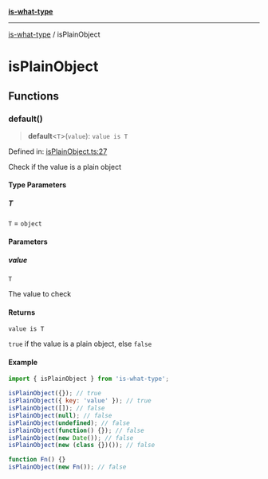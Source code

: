 [**is-what-type**](index.md)

***

[is-what-type](modules.md) / isPlainObject

# isPlainObject

## Functions

### default()

> **default**\<`T`\>(`value`): `value is T`

Defined in: [isPlainObject.ts:27](https://github.com/fengxinming/is-what-type/blob/f4e09002a93d5c5e57581d09499897cd37947140/src/isPlainObject.ts#L27)

Check if the value is a plain object

#### Type Parameters

##### T

`T` = `object`

#### Parameters

##### value

`T`

The value to check

#### Returns

`value is T`

`true` if the value is a plain object, else `false`

#### Example

```js
import { isPlainObject } from 'is-what-type';

isPlainObject({}); // true
isPlainObject({ key: 'value' }); // true
isPlainObject([]); // false
isPlainObject(null); // false
isPlainObject(undefined); // false
isPlainObject(function() {}); // false
isPlainObject(new Date()); // false
isPlainObject(new (class {})()); // false

function Fn() {}
isPlainObject(new Fn()); // false
```

